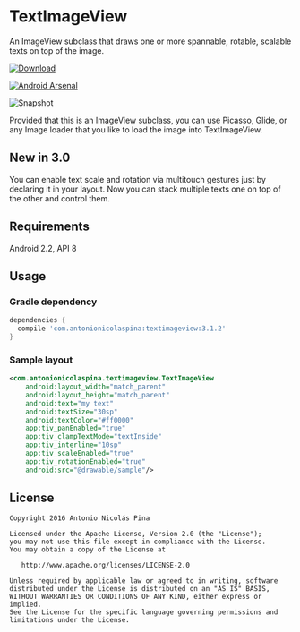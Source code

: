 # TextImageView
An ImageView subclass that draws one or more spannable, rotable, scalable texts on top of the image.

[ ![Download](https://api.bintray.com/packages/anpez/maven/textimageview/images/download.svg) ](https://bintray.com/anpez/maven/textimageview/_latestVersion)

[ ![Android Arsenal](https://img.shields.io/badge/Android%20Arsenal-TextImageView-green.svg?style=true)](https://android-arsenal.com/details/1/3017)

![Snapshot](https://raw.githubusercontent.com/ANPez/TextImageView/master/snapshot.gif)

Provided that this is an ImageView subclass, you can use Picasso, Glide, or any Image loader that you like to load the image into TextImageView.

## New in 3.0
You can enable text scale and rotation via multitouch gestures just by declaring it in your layout.
Now you can stack multiple texts one on top of the other and control them.

## Requirements
Android 2.2, API 8

## Usage
### Gradle dependency

```groovy
dependencies {
  compile 'com.antonionicolaspina:textimageview:3.1.2'
}
```

### Sample layout

```xml
<com.antonionicolaspina.textimageview.TextImageView
    android:layout_width="match_parent"
    android:layout_height="match_parent"
    android:text="my text"
    android:textSize="30sp"
    android:textColor="#ff0000"
    app:tiv_panEnabled="true"
    app:tiv_clampTextMode="textInside"
    app:tiv_interline="10sp"
    app:tiv_scaleEnabled="true"
    app:tiv_rotationEnabled="true"
    android:src="@drawable/sample"/>
```

## License
    Copyright 2016 Antonio Nicolás Pina

    Licensed under the Apache License, Version 2.0 (the "License");
    you may not use this file except in compliance with the License.
    You may obtain a copy of the License at

       http://www.apache.org/licenses/LICENSE-2.0

    Unless required by applicable law or agreed to in writing, software
    distributed under the License is distributed on an "AS IS" BASIS,
    WITHOUT WARRANTIES OR CONDITIONS OF ANY KIND, either express or implied.
    See the License for the specific language governing permissions and
    limitations under the License.
